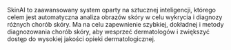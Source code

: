SkinAI to zaawansowany system oparty na sztucznej inteligencji, którego 
celem jest automatyczna analiza obrazów skóry w celu wykrycia i diagnozy 
różnych chorób skóry. Ma na celu zapewnienie szybkiej, dokładnej i metody 
diagnozowania chorób skóry, aby wesprzeć dermatologów i zwiększyć 
dostęp do wysokiej jakości opieki dermatologicznej. 
